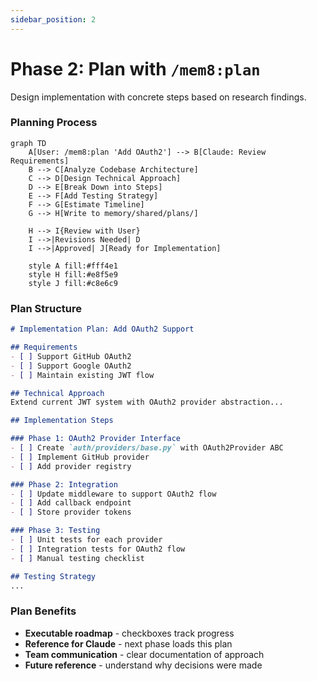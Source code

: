 ```yaml
---
sidebar_position: 2
---
```


# Phase 2: Plan with `/mem8:plan`
Design implementation with concrete steps based on research findings.

### Planning Process

```mermaid
graph TD
    A[User: /mem8:plan 'Add OAuth2'] --> B[Claude: Review Requirements]
    B --> C[Analyze Codebase Architecture]
    C --> D[Design Technical Approach]
    D --> E[Break Down into Steps]
    E --> F[Add Testing Strategy]
    F --> G[Estimate Timeline]
    G --> H[Write to memory/shared/plans/]

    H --> I{Review with User}
    I -->|Revisions Needed| D
    I -->|Approved| J[Ready for Implementation]

    style A fill:#fff4e1
    style H fill:#e8f5e9
    style J fill:#c8e6c9
```

### Plan Structure

```markdown
# Implementation Plan: Add OAuth2 Support

## Requirements
- [ ] Support GitHub OAuth2
- [ ] Support Google OAuth2
- [ ] Maintain existing JWT flow

## Technical Approach
Extend current JWT system with OAuth2 provider abstraction...

## Implementation Steps

### Phase 1: OAuth2 Provider Interface
- [ ] Create `auth/providers/base.py` with OAuth2Provider ABC
- [ ] Implement GitHub provider
- [ ] Add provider registry

### Phase 2: Integration
- [ ] Update middleware to support OAuth2 flow
- [ ] Add callback endpoint
- [ ] Store provider tokens

### Phase 3: Testing
- [ ] Unit tests for each provider
- [ ] Integration tests for OAuth2 flow
- [ ] Manual testing checklist

## Testing Strategy
...
```

### Plan Benefits

- **Executable roadmap** - checkboxes track progress
- **Reference for Claude** - next phase loads this plan
- **Team communication** - clear documentation of approach
- **Future reference** - understand why decisions were made
